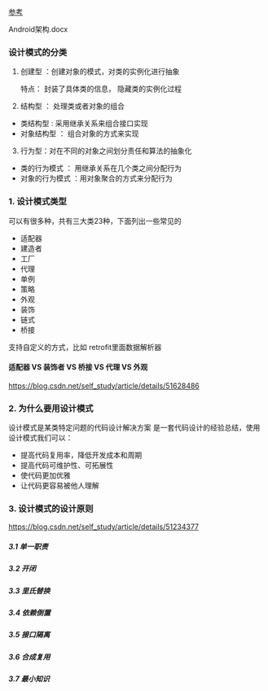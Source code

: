 
[参考](https://www.jianshu.com/p/6e5eda3a51af)

Android架构.docx

### 设计模式的分类
1. 创建型 ：创建对象的模式，对类的实例化进行抽象

   特点：
封装了具体类的信息，
隐藏类的实例化过程

2. 结构型 ： 处理类或者对象的组合

* 类结构型 : 采用继承关系来组合接口实现
* 对象结构型 ： 组合对象的方式来实现

3. 行为型：对在不同的对象之间划分责任和算法的抽象化

* 类的行为模式 ： 用继承关系在几个类之间分配行为
* 对象的行为模式 ：用对象聚合的方式来分配行为


### 1. 设计模式类型 ###
可以有很多种，共有三大类23种，下面列出一些常见的

* 适配器
* 建造者
* 工厂
* 代理
* 单例
* 策略
* 外观
* 装饰
* 链式
* 桥接

支持自定义的方式，比如 retrofit里面数据解析器

#### 适配器 VS 装饰者 VS 桥接 VS 代理 VS 外观
https://blog.csdn.net/self_study/article/details/51628486

### 2. 为什么要用设计模式 ###
设计模式是某类特定问题的代码设计解决方案
是一套代码设计的经验总结，使用设计模式我们可以：
* 提高代码复用率，降低开发成本和周期
* 提高代码可维护性、可拓展性
* 使代码更加优雅
* 让代码更容易被他人理解

### 3. 设计模式的设计原则 ###
https://blog.csdn.net/self_study/article/details/51234377

##### 3.1 单一职责

##### 3.2 开闭

##### 3.3 里氏替换

##### 3.4 依赖倒置

##### 3.5 接口隔离

##### 3.6 合成复用

##### 3.7 最小知识






















































































